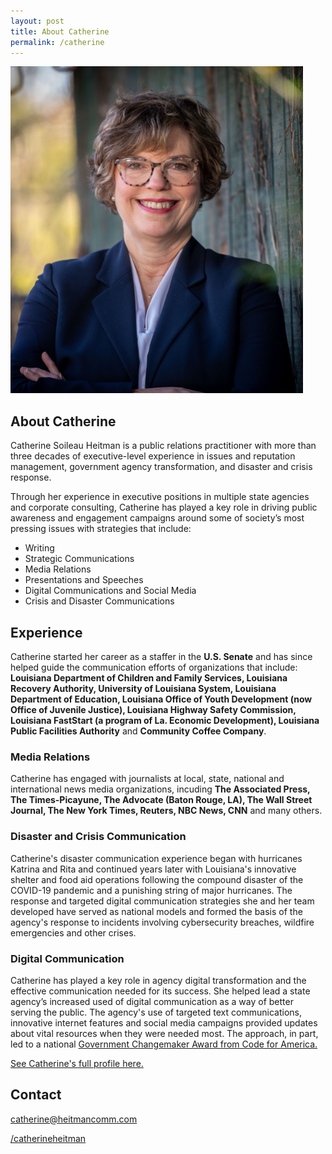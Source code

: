 ```yaml
---
layout: post
title: About Catherine
permalink: /catherine
---
```


![Headshot of Catherine Heitman](/assets/headshot.png)

## **About Catherine**

Catherine Soileau Heitman is a public relations practitioner with more than three decades of executive-level experience in issues and reputation management, government agency transformation, and disaster and crisis response.

Through her experience in executive positions in multiple state agencies and corporate consulting, Catherine has played a key role in driving public awareness and engagement campaigns around some of society’s most pressing issues with strategies that include:

- Writing
- Strategic Communications
- Media Relations
- Presentations and Speeches
- Digital Communications and Social Media
- Crisis and Disaster Communications

## **Experience**

Catherine started her career as a staffer in the **U.S. Senate** and has since helped guide the communication efforts of organizations that include: **Louisiana Department of Children and Family Services, Louisiana Recovery Authority, University of Louisiana System, Louisiana Department of Education, Louisiana Office of Youth Development (now Office of Juvenile Justice), Louisiana Highway Safety Commission, Louisiana FastStart (a program of La. Economic Development), Louisiana Public Facilities Authority** and **Community Coffee Company**.

### Media Relations

Catherine has engaged with journalists at local, state, national and international news media organizations, incuding **The Associated Press, The Times-Picayune, The Advocate (Baton Rouge, LA), The Wall Street Journal, The New York Times, Reuters, NBC News, CNN** and many others.

### Disaster and Crisis Communication

Catherine's disaster communication experience began with hurricanes Katrina and Rita and continued years later with Louisiana's innovative shelter and food aid operations following the compound disaster of the COVID-19 pandemic and a punishing string of major hurricanes. The response and targeted digital communication strategies she and her team developed have served as national models and formed the basis of the agency's response to incidents involving cybersecurity breaches, wildfire emergencies and other crises.

### Digital Communication

Catherine has played a key role in agency digital transformation and the effective communication needed for its success. She helped lead a state agency’s increased used of digital communication as a way of better serving the public. The agency's use of targeted text communications, innovative internet features and social media campaigns provided updates about vital resources when they were needed most. The approach, in part, led to a national [Government Changemaker Award from Code for America.](https://www.dcfs.louisiana.gov/news/dcfs-awarded-code-for-americas-government-changemaker-award#)

[See Catherine's full profile here.](https://www.linkedin.com/in/catherineheitman/)

## Contact

<i class="bi bi-envelope"></i> <a href="mailto:catherine@heitmancomm.com"> catherine@heitmancomm.com</a>

<i class="bi bi-linkedin"></i> [/catherineheitman](https://www.linkedin.com/in/catherineheitman/)
